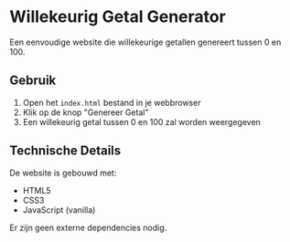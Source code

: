 # Willekeurig Getal Generator

Een eenvoudige website die willekeurige getallen genereert tussen 0 en 100.

## Gebruik

1. Open het `index.html` bestand in je webbrowser
2. Klik op de knop "Genereer Getal"
3. Een willekeurig getal tussen 0 en 100 zal worden weergegeven

## Technische Details

De website is gebouwd met:
- HTML5
- CSS3
- JavaScript (vanilla)

Er zijn geen externe dependencies nodig. 
